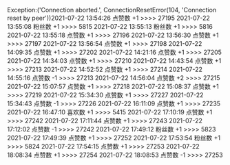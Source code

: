 Exception:('Connection aborted.', ConnectionResetError(104, 'Connection reset by peer'))2021-07-22  13:54:26   点赞数 +1 >>>> 27195
2021-07-22  13:55:08   粉丝数 +1 >>>> 5815
2021-07-22  13:55:13   粉丝数 +1 >>>> 5816
2021-07-22  13:55:18   点赞数 +1 >>>> 27196
2021-07-22  13:56:30   点赞数 +1 >>>> 27197
2021-07-22  13:56:54   点赞数 +1 >>>> 27198
2021-07-22  14:09:35   点赞数 +1 >>>> 27202
2021-07-22  14:21:16   点赞数 +1 >>>> 27205
2021-07-22  14:34:03   点赞数 +1 >>>> 27210
2021-07-22  14:43:54   点赞数 +1 >>>> 27213
2021-07-22  14:52:52   点赞数 +1 >>>> 27214
2021-07-22  14:55:16   点赞数 -1 >>>> 27213
2021-07-22  14:56:04   点赞数 +2 >>>> 27215
2021-07-22  15:07:57   点赞数 +1 >>>> 27218
2021-07-22  15:08:37   点赞数 +1 >>>> 27219
2021-07-22  15:34:30   点赞数 +1 >>>> 27227
2021-07-22  15:34:43   点赞数 -1 >>>> 27226
2021-07-22  16:11:09   点赞数 +1 >>>> 27235
2021-07-22  16:47:10   喜欢数 +1 >>>> 5415
2021-07-22  17:10:19   点赞数 +1 >>>> 27242
2021-07-22  17:11:44   点赞数 +1 >>>> 27243
2021-07-22  17:12:02   点赞数 -1 >>>> 27242
2021-07-22  17:49:12   粉丝数 +1 >>>> 5823
2021-07-22  17:49:39   点赞数 +1 >>>> 27252
2021-07-22  17:53:54   粉丝数 +1 >>>> 5824
2021-07-22  17:54:15   点赞数 +1 >>>> 27253
2021-07-22  18:08:34   点赞数 +1 >>>> 27254
2021-07-22  18:08:53   点赞数 -1 >>>> 27253
